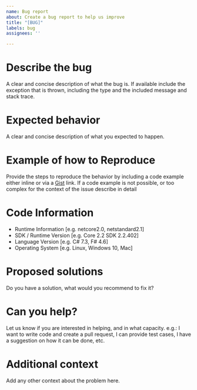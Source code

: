 ```yaml
---
name: Bug report
about: Create a bug report to help us improve
title: "[BUG]"
labels: bug
assignees: ''

---
```


# Describe the bug

A clear and concise description of what the bug is. 
If available include the exception that is thrown, including the type and the included message and stack trace.

# Expected behavior

A clear and concise description of what you expected to happen.

# Example of how to Reproduce

Provide the steps to reproduce the behavior by including a code example either inline or via a [Gist](https://gist.github.com/) link.
If a code example is not possible, or too complex for the context of the issue describe in detail

# Code Information

 - Runtime Information [e.g. netcore2.0, netstandard2.1]
 - SDK / Runtime Version [e.g. Core 2.2 SDK 2.2.402]
 - Language Version [e.g. C# 7.3, F# 4.6]
 - Operating System [e.g. Linux, Windows 10, Mac]

# Proposed solutions

Do you have a solution, what would you recommend to fix it?

# Can you help?

Let us know if you are interested in helping, and in what capacity. e.g.: I want to write code and create a pull request, I can provide test cases, I have a suggestion on how it can be done, etc.

# Additional context

Add any other context about the problem here.
